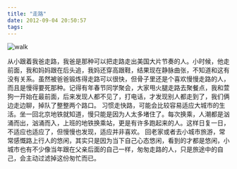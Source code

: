 ```yaml
---
title: "走路"
date: 2012-09-04 20:50:57
tags:
---
```


![walk](../../../images/2012/09/walk.jpg "walk") 

从小跟着我爸走路，我爸是那种可以把走路走出美国大片节奏的人。小时候，他走前面，我和妈妈跟在后头追，我妈还穿高跟鞋，结果现在静脉曲张，不知道和这有没有关系。虽然被爸爸锻炼得走路可以很快，但骨子里还是个喜欢慢慢走路的人，而且是慢得要死那种。记得有年春节同学聚会，大家甩火腿走路去聚餐点，我和萱狗一开始在最前面，后来发现人都不见了，打电话，才发现别人都走到了，我们俩边走边聊，掉队了整整两个路口。 习惯走快路，可能会比较容易适应大城市的生活。坐一回北京地铁就知道，慢只能是因为人太多堵住了。每次换乘，人潮都是汹涌而出，汹涌而入，上班的地铁换乘站，更是有许多跑起来的人。这样日复一日，不适应也适应了，但慢慢也发现，适应并非喜欢。 回老家或者去小城市旅游，常常感慨路上行人的悠闲，其实只是因为当下自己心态悠闲，看到的才都是悠闲，小城市也有不少像当年跟在父亲后面的自己一样，匆匆走路的人，只是旅途中的自己，会主动过滤掉这份匆忙而已。
